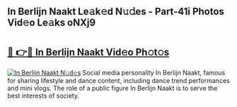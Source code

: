 ## In Berlijn Naakt Le𝚊k𝚎d N𝚞𝚍es - Part-41i Photos Vid𝚎o Le𝚊ks oNXj9

# <h2><a href="http://fb52mrh.evod.top/?m=In+Berlijn+Naakt">🔗 👉🔴 In Berlijn Naakt Vid𝚎o Ph𝚘t𝚘s</a></h2>

[![In Berlijn Naakt N𝚞d𝚎s](https://i.imgur.com/8V9OHl7.gif)](http://fb52mrh.evod.top/?m=In+Berlijn+Naakt)
Social media personality In Berlijn Naakt, famous for sharing lifestyle and dance content, including dance trend performances and mini vlogs. The role of a public figure In Berlijn Naakt is to serve the best interests of society. 
